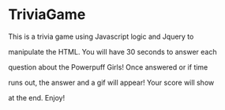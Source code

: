 # TriviaGame

This is a trivia game using Javascript logic and Jquery to 

manipulate the HTML. You will have 30 seconds to answer each 

question about the Powerpuff Girls! Once answered or if time 

runs out, the answer and a gif will appear! Your score will show 

at the end. Enjoy!